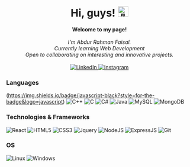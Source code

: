 <h1 align="center">Hi, guys! <img src="https://github.com/wervlad/wervlad/assets/24524555/766d336d-b87d-44ba-807c-c51de2bc6b4d" width="28px" alt="👋"></h1>

<p align="center">
    <b>Welcome to my page!</b><br><br>
    <i>
        I'm Abdur Rahman Faisal.<br>
        Currently learning Web Development<br>
        Open to collaborating on interesting and innovative projects.<br>
    </i><br>
    <a href="https://in.linkedin.com/in/ar-faisal">
        <img src="https://img.shields.io/badge/LinkedIn-0077B5?style=for-the-badge&logo=linkedin&logoColor=white" alt="LinkedIn">
    </a>
    <a href="https://www.instagram.com/abdurrahman__faisal">
        <img src="https://img.shields.io/badge/Instagram-E4405F?style=for-the-badge&logo=instagram&logoColor=white" alt="Instagram">
    </a>
   
</p>

### Languages
(https://img.shields.io/badge/javascript-black?style=for-the-badge&logo=javascript)
![C++](https://img.shields.io/badge/c++-black?style=for-the-badge&logo=cplusplus)
![C](https://img.shields.io/badge/c-black?style=for-the-badge&logo=c)
![C#](https://img.shields.io/badge/cHash-black?style=for-the-badge&logo=c#)
![Java](https://img.shields.io/badge/java-black?style=for-the-badge&logo=openjdk)
![MySQL](https://img.shields.io/badge/sql-black?style=for-the-badge&logo=mysql)
![MongoDB](https://img.shields.io/badge/MondoDB-black?style=for-the-badge&logo=mongodb)

### Technologies & Frameworks

![React](https://img.shields.io/badge/react-black?style=for-the-badge&logo=react)
![HTML5](https://img.shields.io/badge/html5-black?style=for-the-badge&logo=html5)
![CSS3](https://img.shields.io/badge/css3-black?style=for-the-badge&logo=css3)
![Jquery](https://img.shields.io/badge/jquery-black?style=for-the-badge&logo=jquery)
![NodeJS](https://img.shields.io/badge/nodeJS-black?style=for-the-badge&logo=nodejs)
![ExpressJS](https://img.shields.io/badge/expressJS-black?style=for-the-badge&logo=expressjs)
![Git](https://img.shields.io/badge/Git-black?style=for-the-badge&logo=git)


### OS
![Linux](https://img.shields.io/badge/linux-black?style=for-the-badge&logo=Linux)
![Windows](https://img.shields.io/badge/Windows-black?style=for-the-badge&logo=Windows)

